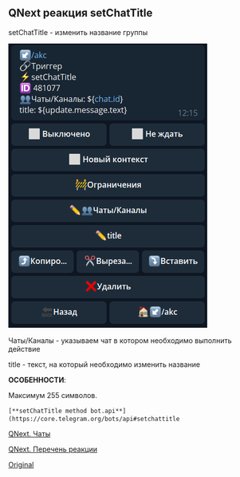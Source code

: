 ## QNext реакция setChatTitle

setChatTitle - изменить название группы

![](./1.png)

Чаты/Каналы - указываем чат в котором необходимо выполнить действие

title - текст, на который необходимо изменить название



**ОСОБЕННОСТИ**:

Максимум 255 символов.


```plain
[**setChatTitle method bot.api**](https://core.telegram.org/bots/api#setchattitle
```



[QNext. Чаты](/docs-test/admin/chat-about)

[QNext. Перечень реакции](/docs-test/reactions)




  
[Original](https://telegra.ph/QNext-admin-reaction-setChatTitle-01-06)
